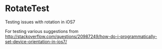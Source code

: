 RotateTest
==========

Testing issues with rotation in iOS7

For testing various suggestions from
http://stackoverflow.com/questions/20987249/how-do-i-programmatically-set-device-orientation-in-ios7/
